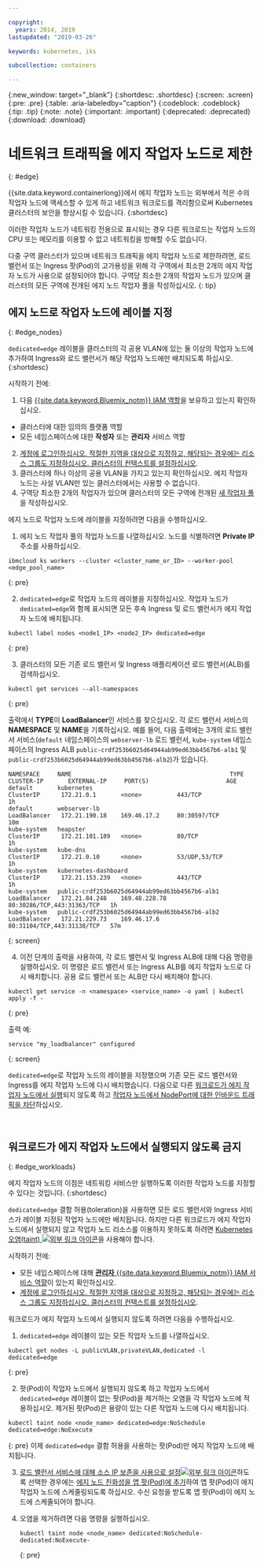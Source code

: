 ```yaml
---

copyright:
  years: 2014, 2019
lastupdated: "2019-03-26"

keywords: kubernetes, iks 

subcollection: containers

---
```


{:new_window: target="_blank"}
{:shortdesc: .shortdesc}
{:screen: .screen}
{:pre: .pre}
{:table: .aria-labeledby="caption"}
{:codeblock: .codeblock}
{:tip: .tip}
{:note: .note}
{:important: .important}
{:deprecated: .deprecated}
{:download: .download}



# 네트워크 트래픽을 에지 작업자 노드로 제한
{: #edge}

{{site.data.keyword.containerlong}}에서 에지 작업자 노드는 외부에서 적은 수의 작업자 노드에 액세스할 수 있게 하고 네트워크 워크로드를 격리함으로써 Kubernetes 클러스터의 보안을 향상시킬 수 있습니다.
{:shortdesc}

이러한 작업자 노드가 네트워킹 전용으로 표시되는 경우 다른 워크로드는 작업자 노드의 CPU 또는 메모리를 이용할 수 없고 네트워킹을 방해할 수도 없습니다.

다중 구역 클러스터가 있으며 네트워크 트래픽을 에지 작업자 노드로 제한하려면, 로드 밸런서 또는 Ingress 팟(Pod)의 고가용성을 위해 각 구역에서 최소한 2개의 에지 작업자 노드가 사용으로 설정되어야 합니다. 구역당 최소한 2개의 작업자 노드가 있으며 클러스터의 모든 구역에 전개된 에지 노드 작업자 풀을 작성하십시오.
{: tip}

## 에지 노드로 작업자 노드에 레이블 지정
{: #edge_nodes}

`dedicated=edge` 레이블을 클러스터의 각 공용 VLAN에 있는 둘 이상의 작업자 노드에 추가하여 Ingress와 로드 밸런서가 해당 작업자 노드에만 배치되도록 하십시오.
{:shortdesc}

시작하기 전에:

1. 다음 [{{site.data.keyword.Bluemix_notm}} IAM 역할](/docs/containers?topic=containers-users#platform)을 보유하고 있는지 확인하십시오.
  * 클러스터에 대한 임의의 플랫폼 역할
  * 모든 네임스페이스에 대한 **작성자** 또는 **관리자** 서비스 역할
2. [계정에 로그인하십시오. 적절한 지역을 대상으로 지정하고, 해당되는 경우에는 리소스 그룹도 지정하십시오. 클러스터의 컨텍스트를 설정하십시오](/docs/containers?topic=containers-cs_cli_install#cs_cli_configure).
3. 클러스터에 하나 이상의 공용 VLAN을 가지고 있는지 확인하십시오. 에지 작업자 노드는 사설 VLAN만 있는 클러스터에서는 사용할 수 없습니다.
4. 구역당 최소한 2개의 작업자가 있으며 클러스터의 모든 구역에 전개된 [새 작업자 풀](/docs/containers?topic=containers-clusters#add_pool)을 작성하십시오.

에지 노드로 작업자 노드에 레이블을 지정하려면 다음을 수행하십시오.

1. 에지 노드 작업자 풀의 작업자 노드를 나열하십시오. 노드를 식별하려면 **Private IP** 주소를 사용하십시오.

  ```
  ibmcloud ks workers --cluster <cluster_name_or_ID> --worker-pool <edge_pool_name>
  ```
  {: pre}

2. `dedicated=edge`로 작업자 노드의 레이블을 지정하십시오. 작업자 노드가 `dedicated=edge`와 함께 표시되면 모든 후속 Ingress 및 로드 밸런서가 에지 작업자 노드에 배치됩니다.

  ```
  kubectl label nodes <node1_IP> <node2_IP> dedicated=edge
  ```
  {: pre}

3. 클러스터의 모든 기존 로드 밸런서 및 Ingress 애플리케이션 로드 밸런서(ALB)를 검색하십시오.

  ```
  kubectl get services --all-namespaces
  ```
  {: pre}

  출력에서 **TYPE**이 **LoadBalancer**인 서비스를 찾으십시오. 각 로드 밸런서 서비스의 **NAMESPACE** 및 **NAME**을 기록하십시오. 예를 들어, 다음 출력에는 3개의 로드 밸런서 서비스(`default` 네임스페이스의 `webserver-lb` 로드 밸런서, `kube-system` 네임스페이스의 Ingress ALB `public-crdf253b6025d64944ab99ed63bb4567b6-alb1` 및 `public-crdf253b6025d64944ab99ed63bb4567b6-alb2`)가 있습니다.

  ```
  NAMESPACE     NAME                                             TYPE           CLUSTER-IP       EXTERNAL-IP     PORT(S)                      AGE
  default       kubernetes                                       ClusterIP      172.21.0.1       <none>          443/TCP                      1h
  default       webserver-lb                                     LoadBalancer   172.21.190.18    169.46.17.2     80:30597/TCP                 10m
  kube-system   heapster                                         ClusterIP      172.21.101.189   <none>          80/TCP                       1h
  kube-system   kube-dns                                         ClusterIP      172.21.0.10      <none>          53/UDP,53/TCP                1h
  kube-system   kubernetes-dashboard                             ClusterIP      172.21.153.239   <none>          443/TCP                      1h
  kube-system   public-crdf253b6025d64944ab99ed63bb4567b6-alb1   LoadBalancer   172.21.84.248    169.48.228.78   80:30286/TCP,443:31363/TCP   1h
  kube-system   public-crdf253b6025d64944ab99ed63bb4567b6-alb2   LoadBalancer   172.21.229.73    169.46.17.6     80:31104/TCP,443:31138/TCP   57m
  ```
  {: screen}

4. 이전 단계의 출력을 사용하여, 각 로드 밸런서 및 Ingress ALB에 대해 다음 명령을 실행하십시오. 이 명령은 로드 밸런서 또는 Ingress ALB를 에지 작업자 노드로 다시 배치합니다. 공용 로드 밸런서 또는 ALB만 다시 배치해야 합니다.

  ```
  kubectl get service -n <namespace> <service_name> -o yaml | kubectl apply -f -
  ```
  {: pre}

  출력 예:

  ```
  service "my_loadbalancer" configured
  ```
  {: screen}

`dedicated=edge`로 작업자 노드의 레이블을 지정했으며 기존 모든 로드 밸런서와 Ingress를 에지 작업자 노드에 다시 배치했습니다. 다음으로 다른 [워크로드가 에지 작업자 노드에서 실행](#edge_workloads)되지 않도록 하고 [작업자 노드에서 NodePort에 대한 인바운드 트래픽을 차단](/docs/containers?topic=containers-network_policies#block_ingress)하십시오.

<br />


## 워크로드가 에지 작업자 노드에서 실행되지 않도록 금지
{: #edge_workloads}

에지 작업자 노드의 이점은 네트워킹 서비스만 실행하도록 이러한 작업자 노드를 지정할 수 있다는 것입니다.
{:shortdesc}

`dedicated=edge` 결함 허용(toleration)을 사용하면 모든 로드 밸런서와 Ingress 서비스가 레이블 지정된 작업자 노드에만 배치됩니다. 하지만 다른 워크로드가 에지 작업자 노드에서 실행되지 않고 작업자 노드 리소스를 이용하지 못하도록 하려면 [Kubernetes 오염(taint) ![외부 링크 아이콘](../icons/launch-glyph.svg "외부 링크 아이콘")](https://kubernetes.io/docs/concepts/configuration/taint-and-toleration/)을 사용해야 합니다.

시작하기 전에:
- 모든 네임스페이스에 대해 [**관리자** {{site.data.keyword.Bluemix_notm}} IAM 서비스 역햘](/docs/containers?topic=containers-users#platform)이 있는지 확인하십시오.
- [계정에 로그인하십시오. 적절한 지역을 대상으로 지정하고, 해당되는 경우에는 리소스 그룹도 지정하십시오. 클러스터의 컨텍스트를 설정하십시오](/docs/containers?topic=containers-cs_cli_install#cs_cli_configure).

워크로드가 에지 작업자 노드에서 실행되지 않도록 하려면 다음을 수행하십시오.

1. `dedicated=edge` 레이블이 있는 모든 작업자 노드를 나열하십시오.

  ```
  kubectl get nodes -L publicVLAN,privateVLAN,dedicated -l dedicated=edge
  ```
  {: pre}

2. 팟(Pod)이 작업자 노드에서 실행되지 않도록 하고 작업자 노드에서 `dedicated=edge` 레이블이 없는 팟(Pod)을 제거하는 오염을 각 작업자 노드에 적용하십시오. 제거된 팟(Pod)은 용량이 있는 다른 작업자 노드에 다시 배치됩니다.

  ```
  kubectl taint node <node_name> dedicated=edge:NoSchedule dedicated=edge:NoExecute
  ```
  {: pre}
이제 `dedicated=edge` 결함 허용을 사용하는 팟(Pod)만 에지 작업자 노드에 배치됩니다.

3. [로드 밸런서 서비스에 대해 소스 IP 보존을 사용으로 설정![외부 링크 아이콘](../icons/launch-glyph.svg "외부 링크 아이콘")](https://kubernetes.io/docs/tutorials/services/source-ip/#source-ip-for-services-with-typeloadbalancer)하도록 선택한 경우에는 [에지 노드 친화성을 앱 팟(Pod)에 추가](/docs/containers?topic=containers-loadbalancer#lb_edge_nodes)하여 앱 팟(Pod)이 에지 작업자 노드에 스케줄링되도록 하십시오. 수신 요청을 받도록 앱 팟(Pod)이 에지 노드에 스케줄되어야 합니다.

4. 오염을 제거하려면 다음 명령을 실행하십시오.
    ```
    kubectl taint node <node_name> dedicated:NoSchedule- dedicated:NoExecute-
    ```
    {: pre}
